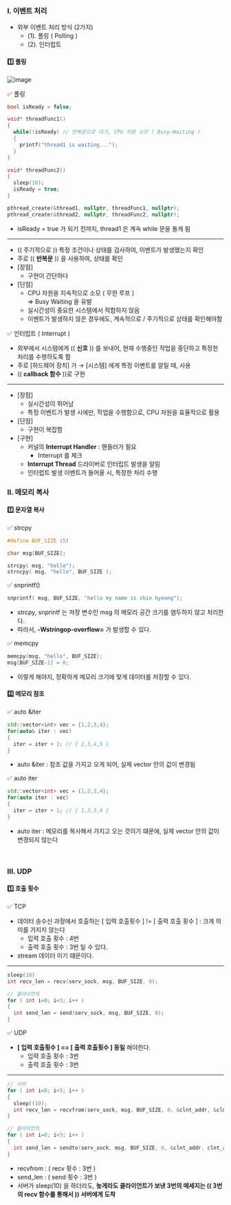 ### Ⅰ. 이벤트 처리
- 외부 이벤트 처리 방식 (2가지)
  - (1). 폴링 ( Polling )
  - (2). 인터럽트

#### 1️⃣ 폴링
![image](https://github.com/shpark0308/c_study_develop/assets/60208434/a4391a69-9383-420c-a992-4184e0e34f38)

✅ 폴링
```cpp
bool isReady = false;

void* threadFunc1()
{
  while(!isReady) // 반복문으로 대기, CPU 자원 소모 ( Busy-Waiting )
  {
    printf("thread1 is waiting...");
  }
}

void* threadFunc2()
{
  sleep(10);
  isReady = true;
}

pthread_create(&thread1, nullptr, threadFunc1, nullptr);
pthread_create(&thread2, nullptr, threadFunc2, nullptr); 
```
- isReady = true 가 되기 전까지, thread1 은 계속 while 문을 돌게 됨
---- 
- (( 주기적으로 )) 특정 조건이나 상태를 검사하여, 이벤트가 발생했는지 확인
- 주로 (( **반복문** )) 을 사용하여, 상태를 확인
- [장점]
  - 구현이 간단하다
- [단점]
  - CPU 자원을 지속적으로 소모 ( 무한 루프 ) <br/>
    ⇒ Busy Waiting 을 유발
  - 실시간성이 중요한 시스템에서 적합하지 않음
  - 이벤트가 발생하지 않은 경우에도, 계속적으로 / 주기적으로 상태를 확인해야함
 
✅ 인터럽트 ( Interrupt )
- 외부에서 시스템에게 (( **신호** )) 를 보내어, 현재 수행중인 작업을 중단하고 특정한 처리를 수행하도록 함
- 주로 [하드웨어 장치] 가 → [시스템] 에게 특정 이벤트를 알릴 때, 사용
- (( **callback 함수** ))로 구현
----
- [장점]
  - 실시간성이 뛰어남
  - 특정 이벤트가 발생 시에만, 작업을 수행함으로, CPU 자원을 효율적으로 활용
- [단점]
  - 구현이 복잡함
- [구현]
  - 커널의 **Interrupt Handler** : 핸들러가 필요
    - Interrupt 를 체크
  - **Interrupt Thread** 드라이버로 인터럽트 발생을 알림
  - 인터럽트 발생 이벤트가 들어올 시, 특정한 처리 수행


### Ⅱ. 메모리 복사
#### 1️⃣ 문자열 복사
✅ strcpy
```cpp
#define BUF_SIZE (5)

char msg[BUF_SIZE];

strcpy( msg, "hello");
strncpy( msg, "hello", BUF_SIZE );
```

✅ snprintf()
```cpp
snprintf( msg, BUF_SIZE, "hello my name is shin hyeong");
```
- strcpy, snprintf 는 저장 변수인 msg 의 메모리 공간 크기를 염두하지 않고 처리한다.
- 따라서, **-Wstringop-overflow=** 가 발생할 수 있다.

✅ memcpy
``` cpp
memcpy(msg, "hello", BUF_SIZE);
msg[BUF_SIZE-1] = 0;
```
- 이렇게 해야지, 정확하게 메모리 크기에 맞게 데이터를 저장할 수 있다.

#### 2️⃣ 메모리 참조
✅ auto &iter
```cpp
std::vector<int> vec = {1,2,3,4};
for(auto& iter : vec)
{
  iter = iter + 1; // { 2,3,4,5 }
}
```
- auto &iter : 참조 값을 가지고 오게 되어, 실제 vector 안의 값이 변경됨

✅ auto iter
```cpp
std::vector<int> vec = {1,2,3,4};
for(auto iter : vec)
{
  iter = iter + 1; // { 1,2,3,4 }
}
```
- auto iter : 메모리를 복사해서 가지고 오는 것이기 떄문에, 실제 vector 안의 값이 변경되지 않는다
<br/>

### Ⅲ. UDP
#### 1️⃣ 호출 횟수
✅ TCP
- 데이터 송수신 과정에서 호출하는 [ 입력 호출횟수 ] != [ 출력 호출 횟수 ] : 크게 의미를 가지지 않는다
  - 입력 호출 횟수 : 4번
  - 출력 호출 횟수 : 3번 일 수 있다.
- stream 데이터 이기 떄문이다.
----
```cpp
sleep(10)
int recv_len = recv(serv_sock, msg, BUF_SIZE, 0);

// 클라이언트
for ( int i=0; i<3; i++ )
{
  int send_len = send(serv_sock, msg, BUF_SIZE, 0);
}
```

✅ UDP
- **[ 입력 호출횟수 ] == [ 출력 호출횟수 ] 동일** 해야한다.
  - 입력 호출 횟수 : 3번
  - 출력 호출 횟수 : 3번
-----
```cpp
// 서버
for ( int i=0; i<3; i++ )
{
  sleep[(10);
  int recv_len = recvfrom(serv_sock, msg, BUF_SIZE, 0, &clnt_addr, &clnt_addr_size);
}

// 클라이언트
for ( int i=0; i<3; i++ )
{
  int send_len = sendto(serv_sock, msg, BUF_SIZE, 0, &clnt_addr, clnt_addr_size);
}
```
- recvfrom : ( recv 횟수 : 3번 )
- send_len : ( send 횟수 : 3번 )
- 서버가 sleep(10) 을 하더라도, **늦게라도 클라이언트가 보낸 3번의 메세지는 (( 3번의 recv 함수를 통해서 )) 서버에게 도착**
